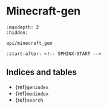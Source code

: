 # Minecraft-gen

```{toctree}
:maxdepth: 2
:hidden:

api/minecraft_gen
```

```{include} ../README.md
:start-after: <!-- SPHINX-START -->
```

## Indices and tables

- {ref}`genindex`
- {ref}`modindex`
- {ref}`search`
